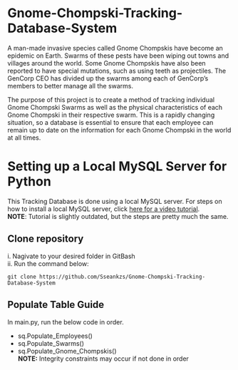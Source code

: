 # Gnome-Chompski-Tracking-Database-System
A man-made invasive species called Gnome Chompskis have become an epidemic on Earth. Swarms of these pests have been wiping out towns and villages around the world. Some Gnome Chompskis have also been reported to have special mutations, such as using teeth as projectiles. The GenCorp CEO has divided up the swarms among each of GenCorp’s members to better manage all the swarms. 

The purpose of this project is to create a method of tracking individual Gnome Chompski Swarms as well as the physical characteristics of each Gnome Chompski in their respective swarm. This is a rapidly changing situation, so a database is essential to ensure that each employee can remain up to date on the information for each Gnome Chompski in the world at all times.

# Setting up a Local MySQL Server for Python
This Tracking Database is done using a local MySQL server. For steps on how to install a local MySQL server, click [here for a video tutorial][MySQLVideo].  
**NOTE**: Tutorial is slightly outdated, but the steps are pretty much the same.

## Clone repository
i. Nagivate to your desired folder in GitBash  
ii. Run the command below:  
 
```
git clone https://github.com/Sseankzs/Gnome-Chompski-Tracking-Database-System
```

## Populate Table Guide 
In main.py, run the below code in order.  
* sq.Populate_Employees()  
* sq.Populate_Swarms()  
* sq.Populate_Gnome_Chompskis()  
**NOTE:** Integrity constraints may occur if not done in order  

[MySQLVideo]: https://www.youtube.com/watch?v=3vsC05rxZ8c&list=PLzMcBGfZo4-l5kVSNVKGO60V6RkXAVtp-&ab_channel=TechWithTim
